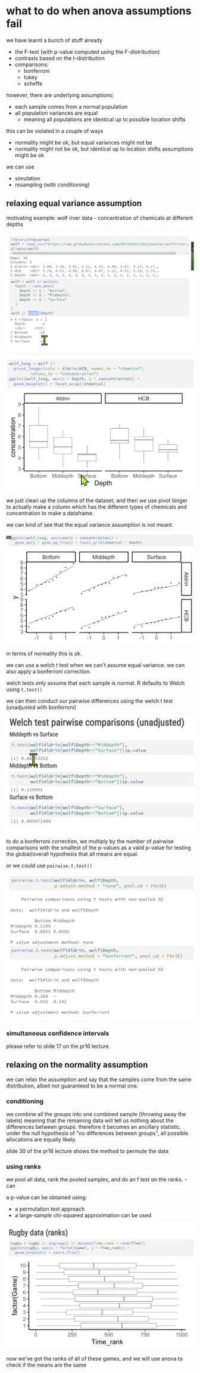 # what to do when anova assumptions fail

we have learnt a bunch of stuff already

- the F-test (with p-value computed using the F-distribution)
- contrasts based on the t-distribution
- comparisons:
  - bonferroni
  - tukey
  - scheffe

however, there are underlying assumptions:

- each sample comes from a normal population
- all population variances are equal
  - meaning all populations are identical up to possible location shifts

this can be violated in a couple of ways

- normality might be ok, but equal variances might not be
- normality might not be ok, but identical up to location shifts assumptions might be ok

we can use

- simulation
- resampling (with conditioning)

## relaxing equal variance assumption

motivating example: wolf river data - concentration of chemicals at different depths

<p align="center">
    <img src="https://github.com/infernocadet/data2002/blob/main/graphics/d2.png" width="auto" height="auto">
</p>
<p align="center">
    <img src="https://github.com/infernocadet/data2002/blob/main/graphics/d1.png" width="auto" height="auto">
</p>

we just clean up the columns of the dataset, and then we use pivot longer to actually make a column which has the different types of chemicals and concentration to make a dataframe.

we can kind of see that the equal variance assumption is not meant.

<p align="center">
    <img src="https://github.com/infernocadet/data2002/blob/main/graphics/nor1.png" width="auto" height="auto">
</p>

in terms of normality this is ok.

we can use a welch t test when we can't assume equal variance. we can also apply a bonferroni correction.

welch tests only assume that each sample is normal. R defaults to Welch using `t.test()`

we can then conduct our pairwise differences using the welch t test (unadjusted with bonferroni)

<p align="center">
    <img src="https://github.com/infernocadet/data2002/blob/main/graphics/wtu.png" width="auto" height="auto">
</p>

to do a bonferroni correction, we multiply by the number of pairwise comparisons with the smallest of the p-values as a valid p-value for testing the global/overall hypothesis that all means are equal.

or we could use `pairwise.t.test()`

<p align="center">
    <img src="https://github.com/infernocadet/data2002/blob/main/graphics/air.png" width="auto" height="auto">
</p>

### simultaneous confidence intervals

please refer to slide 17 on the pr16 lecture.

## relaxing on the normality assumption

we can relax the assumption and say that the samples come from the same distribution, albeit not guaranteed to be a normal one.

### conditioning

we combine all the groups into one combined sample (throwing away the labels) meaning that the remaining data will tell us nothing about the differences between groups. therefore it becomes an ancillary statistic. under the null hypothesis of "no differences between groups", all possible allocations are equally likely.

slide 30 of the pr16 lecture shows the method to permute the data

### using ranks

we pool all data, rank the pooled samples, and do an f test on the ranks. - can

a p-value can be obtained using:

- a permutation test approach
- a large-sample chi-squared approximation can be used

<p align="center">
    <img src="https://github.com/infernocadet/data2002/blob/main/graphics/rug.png" width="auto" height="auto">
</p>

now we've got the ranks of all of these games, and we will use anova to check if the means are the same
